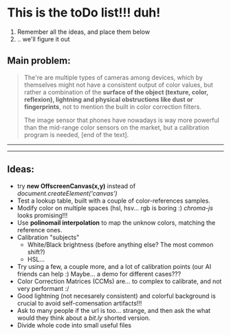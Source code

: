 # This is the toDo list!!! duh!

1. Remember all the ideas, and place them below
2. .. we'll figure it out

## Main problem:
> The're are multiple types of cameras among devices, which by themselves might not have a consistent output of color values, but rather a combination of the **surface of the object (texture, color, reflexion), lightning and physical obstructions like dust or fingerprints**, not to mention the built in color correction filters.
>
> The image sensor that phones have nowadays is way more powerful than the mid-range color sensors on the market, but a calibration program is needed, [end of the text].

---
---

## Ideas:
- try **new OffscreenCanvas(x,y)** instead of *document.createElement('canvas')* 
- Test a lookup table, built with a couple of color-references samples.
- Modify color on multiple spaces (hsl, hsv... rgb is boring :)
   *chroma-js* looks promising!!! 
- Use **polinomail interpolation** to map the unknow colors, matching the reference ones.
- Calibration "subjects"
    - White/Black brightness (before anything else? The most common shift?)
    - HSL... 
- Try using a few, a couple more, and a lot of calibration points (our AI friends can help :)
Maybe... a demo for different cases??? 
- Color Correction Matrices (CCMs) are... to complex to calibrate, and not very performant :/
- Good lightning (not necesarely consistent) and colorful background is crucial to avoid self-comensation artifacts!!!
- Ask to many people if the url is too... strange, and then ask the what would they think about a *bit.ly* shorted version.
- Divide whole code into small useful files